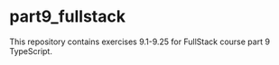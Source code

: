 # part9_fullstack
This repository contains exercises 9.1-9.25 for FullStack course part 9 TypeScript.
